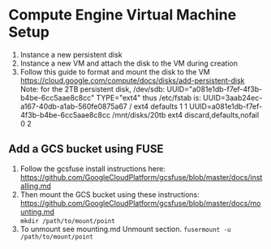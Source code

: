 # Compute Engine Virtual Machine Setup  

1. Instance a new persistent disk
2. Instance a new VM and attach the disk to the VM during creation  
3. Follow this guide to format and mount the disk to the VM
	https://cloud.google.com/compute/docs/disks/add-persistent-disk
	Note: for the 2TB persistent disk,
	/dev/sdb: UUID="a081e1db-f7ef-4f3b-b4be-6cc5aae8c8cc" TYPE="ext4"
	thus /etc/fstab is:
	UUID=3aab24ec-a167-40db-a1ab-560fe0875a67 / ext4 defaults 1 1
	UUID=a081e1db-f7ef-4f3b-b4be-6cc5aae8c8cc /mnt/disks/20tb ext4 discard,defaults,nofail 0 2
    
## Add a GCS bucket using FUSE  
1. Follow the gcsfuse install instructions here:
	https://github.com/GoogleCloudPlatform/gcsfuse/blob/master/docs/installing.md
2. Then mount the GCS bucket using these instructions:
	https://github.com/GoogleCloudPlatform/gcsfuse/blob/master/docs/mounting.md  
	`mkdir /path/to/mount/point`
3. To unmount see mounting.md Unmount section.
	`fusermount -u /path/to/mount/point`
